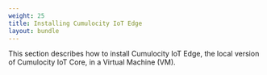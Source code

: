 ```yaml
---
weight: 25
title: Installing Cumulocity IoT Edge
layout: bundle
---
```


This section describes how to install Cumulocity IoT Edge, the local version of Cumulocity IoT Core, in a Virtual Machine (VM).
